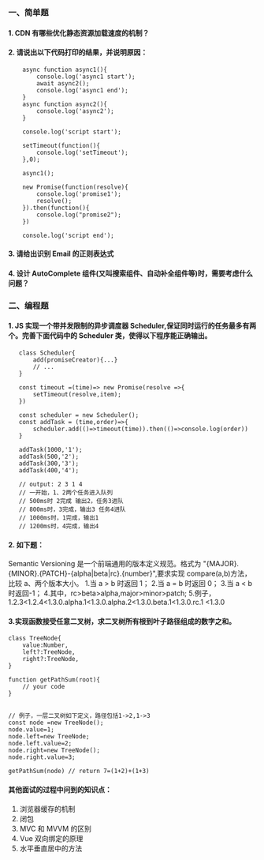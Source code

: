 ### 一、简单题

#### 1. CDN 有哪些优化静态资源加载速度的机制？

#### 2. 请说出以下代码打印的结果，并说明原因：

```
    async function async1(){
        console.log('async1 start');
        await async2();
        console.log('async1 end');
    }
    async function async2(){
        console.log('async2');
    }

    console.log('script start');

    setTimeout(function(){
        console.log('setTimeout');
    },0);

    async1();

    new Promise(function(resolve){
        console.log('promise1');
        resolve();
    }).then(function(){
        console.log("promise2");
    })

    console.log('script end');
```

#### 3. 请给出识别 Email 的正则表达式

#### 4. 设计 AutoComplete 组件(又叫搜索组件、自动补全组件等)时，需要考虑什么问题？

### 二、编程题

#### 1. JS 实现一个带并发限制的异步调度器 Scheduler,保证同时运行的任务最多有两个。完善下面代码中的 Scheduler 类，使得以下程序能正确输出。

```
   class Scheduler{
       add(promiseCreator){...}
       // ...
   }

   const timeout =(time)=> new Promise(resolve =>{
       setTimeout(resolve,item);
   })

   const scheduler = new Scheduler();
   const addTask = (time,order)=>{
       scheduler.add(()=>timeout(time)).then(()=>console.log(order))
   }

   addTask(1000,'1');
   addTask(500,'2');
   addTask(300,'3');
   addTask(400,'4');

   // output: 2 3 1 4
   // 一开始，1、2两个任务进入队列
   // 500ms时 2完成 输出2，任务3进队
   // 800ms时，3完成，输出3 任务4进队
   // 1000ms时，1完成，输出1
   // 1200ms时，4完成，输出4
```

#### 2. 如下题：

Semantic Versioning 是一个前端通用的版本定义规范。格式为 "{MAJOR}.{MINOR}.{PATCH}-{alpha|beta|rc}.{number}",要求实现
compare(a,b)方法，比较 a、两个版本大小。 1.当 a > b 时返回 1； 2.当 a = b 时返回 0； 3.当 a < b 时返回-1； 4.其中，rc>beta>alpha,major>minor>patch; 5.例子，1.2.3<1.2.4<1.3.0.alpha.1<1.3.0.alpha.2<1.3.0.beta.1<1.3.0.rc.1 <1.3.0

#### 3.实现函数接受任意二叉树，求二叉树所有根到叶子路径组成的数字之和。

```
class TreeNode{
    value:Number,
    left?:TreeNode,
    right?:TreeNode,
}

function getPathSum(root){
    // your code
}


// 例子，一层二叉树如下定义，路径包括1->2,1->3
const node =new TreeNode();
node.value=1;
node.left=new TreeNode;
node.left.value=2;
node.right=new TreeNode();
node.right.value=3;

getPathSum(node) // return 7=(1+2)+(1+3)
```

#### 其他面试的过程中问到的知识点：

1. 浏览器缓存的机制
2. 闭包
3. MVC 和 MVVM 的区别
4. Vue 双向绑定的原理
5. 水平垂直居中的方法
